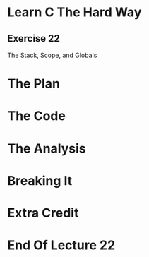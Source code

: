 Learn C The Hard Way
=======

Exercise 22
----

The Stack, Scope, and Globals



The Plan
====


The Code
====



The Analysis
====




Breaking It
====




Extra Credit
====



End Of Lecture 22
=====


